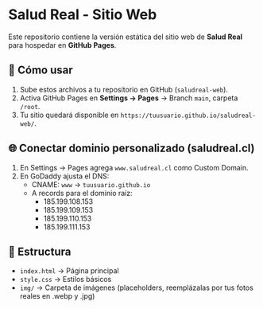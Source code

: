 # Salud Real - Sitio Web

Este repositorio contiene la versión estática del sitio web de **Salud Real** para hospedar en **GitHub Pages**.

## 🚀 Cómo usar
1. Sube estos archivos a tu repositorio en GitHub (`saludreal-web`).
2. Activa GitHub Pages en **Settings → Pages** → Branch `main`, carpeta `/root`.
3. Tu sitio quedará disponible en `https://tuusuario.github.io/saludreal-web/`.

## 🌐 Conectar dominio personalizado (saludreal.cl)
1. En Settings → Pages agrega `www.saludreal.cl` como Custom Domain.
2. En GoDaddy ajusta el DNS:
   - CNAME: `www` → `tuusuario.github.io`
   - A records para el dominio raíz:
     - 185.199.108.153
     - 185.199.109.153
     - 185.199.110.153
     - 185.199.111.153

## 📂 Estructura
- `index.html` → Página principal
- `style.css` → Estilos básicos
- `img/` → Carpeta de imágenes (placeholders, reemplázalas por tus fotos reales en .webp y .jpg)

